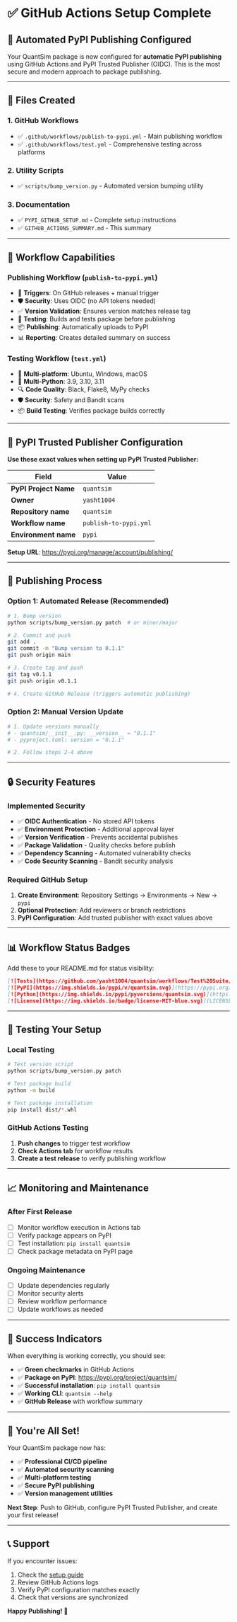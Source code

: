 # ✅ GitHub Actions Setup Complete

## 🚀 **Automated PyPI Publishing Configured**

Your QuantSim package is now configured for **automatic PyPI publishing** using GitHub Actions and PyPI Trusted Publisher (OIDC). This is the most secure and modern approach to package publishing.

---

## 📁 **Files Created**

### **1. GitHub Workflows**
- ✅ `.github/workflows/publish-to-pypi.yml` - Main publishing workflow
- ✅ `.github/workflows/test.yml` - Comprehensive testing across platforms

### **2. Utility Scripts**
- ✅ `scripts/bump_version.py` - Automated version bumping utility

### **3. Documentation**
- ✅ `PYPI_GITHUB_SETUP.md` - Complete setup instructions
- ✅ `GITHUB_ACTIONS_SUMMARY.md` - This summary

---

## 🔧 **Workflow Capabilities**

### **Publishing Workflow (`publish-to-pypi.yml`)**
- 🔄 **Triggers**: On GitHub releases + manual trigger
- 🛡️ **Security**: Uses OIDC (no API tokens needed)
- ✅ **Version Validation**: Ensures version matches release tag
- 🧪 **Testing**: Builds and tests package before publishing
- 📦 **Publishing**: Automatically uploads to PyPI
- 📊 **Reporting**: Creates detailed summary on success

### **Testing Workflow (`test.yml`)**
- 🧪 **Multi-platform**: Ubuntu, Windows, macOS
- 🐍 **Multi-Python**: 3.9, 3.10, 3.11
- 🔍 **Code Quality**: Black, Flake8, MyPy checks
- 🛡️ **Security**: Safety and Bandit scans
- 📦 **Build Testing**: Verifies package builds correctly

---

## 🎯 **PyPI Trusted Publisher Configuration**

**Use these exact values when setting up PyPI Trusted Publisher:**

| Field | Value |
|-------|-------|
| **PyPI Project Name** | `quantsim` |
| **Owner** | `yasht1004` |
| **Repository name** | `quantsim` |
| **Workflow name** | `publish-to-pypi.yml` |
| **Environment name** | `pypi` |

**Setup URL**: https://pypi.org/manage/account/publishing/

---

## 🚀 **Publishing Process**

### **Option 1: Automated Release (Recommended)**
```bash
# 1. Bump version
python scripts/bump_version.py patch  # or minor/major

# 2. Commit and push
git add .
git commit -m "Bump version to 0.1.1"
git push origin main

# 3. Create tag and push
git tag v0.1.1
git push origin v0.1.1

# 4. Create GitHub Release (triggers automatic publishing)
```

### **Option 2: Manual Version Update**
```bash
# 1. Update versions manually
# - quantsim/__init__.py: __version__ = "0.1.1"
# - pyproject.toml: version = "0.1.1"

# 2. Follow steps 2-4 above
```

---

## 🔒 **Security Features**

### **Implemented Security**
- ✅ **OIDC Authentication** - No stored API tokens
- ✅ **Environment Protection** - Additional approval layer
- ✅ **Version Verification** - Prevents accidental publishes
- ✅ **Package Validation** - Quality checks before publish
- ✅ **Dependency Scanning** - Automated vulnerability checks
- ✅ **Code Security Scanning** - Bandit security analysis

### **Required GitHub Setup**
1. **Create Environment**: Repository Settings → Environments → New → `pypi`
2. **Optional Protection**: Add reviewers or branch restrictions
3. **PyPI Configuration**: Add trusted publisher with exact values above

---

## 📊 **Workflow Status Badges**

Add these to your README.md for status visibility:

```markdown
[![Tests](https://github.com/yasht1004/quantsim/workflows/Test%20Suite/badge.svg)](https://github.com/yasht1004/quantsim/actions)
[![PyPI](https://img.shields.io/pypi/v/quantsim.svg)](https://pypi.org/project/quantsim/)
[![Python](https://img.shields.io/pypi/pyversions/quantsim.svg)](https://pypi.org/project/quantsim/)
[![License](https://img.shields.io/badge/license-MIT-blue.svg)](LICENSE)
```

---

## 🧪 **Testing Your Setup**

### **Local Testing**
```bash
# Test version script
python scripts/bump_version.py patch

# Test package build
python -m build

# Test package installation
pip install dist/*.whl
```

### **GitHub Actions Testing**
1. **Push changes** to trigger test workflow
2. **Check Actions tab** for workflow results
3. **Create a test release** to verify publishing workflow

---

## 📈 **Monitoring and Maintenance**

### **After First Release**
- [ ] Monitor workflow execution in Actions tab
- [ ] Verify package appears on PyPI
- [ ] Test installation: `pip install quantsim`
- [ ] Check package metadata on PyPI page

### **Ongoing Maintenance**
- [ ] Update dependencies regularly
- [ ] Monitor security alerts
- [ ] Review workflow performance
- [ ] Update workflows as needed

---

## 🎉 **Success Indicators**

When everything is working correctly, you should see:

- ✅ **Green checkmarks** in GitHub Actions
- ✅ **Package on PyPI**: https://pypi.org/project/quantsim/
- ✅ **Successful installation**: `pip install quantsim`
- ✅ **Working CLI**: `quantsim --help`
- ✅ **GitHub Release** with workflow summary

---

## 🚀 **You're All Set!**

Your QuantSim package now has:
- ✅ **Professional CI/CD pipeline**
- ✅ **Automated security scanning**
- ✅ **Multi-platform testing**
- ✅ **Secure PyPI publishing**
- ✅ **Version management utilities**

**Next Step**: Push to GitHub, configure PyPI Trusted Publisher, and create your first release!

---

## 📞 **Support**

If you encounter issues:
1. Check the [setup guide](PYPI_GITHUB_SETUP.md)
2. Review GitHub Actions logs
3. Verify PyPI configuration matches exactly
4. Check that versions are synchronized

**Happy Publishing! 🎊** 